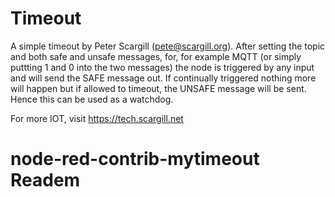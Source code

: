 # Timeout

A simple timeout by Peter Scargill (pete@scargill.org). After setting the topic and both safe and unsafe messages, for, for example MQTT (or simply puttting 1 and 0 into the two messages) the node is triggered by any input and will send the SAFE message out. If continually triggered nothing more will happen but if allowed to timeout, the UNSAFE message will be sent. Hence this can be used as a watchdog. 

For more IOT, visit https://tech.scargill.net
# node-red-contrib-mytimeout Readem
